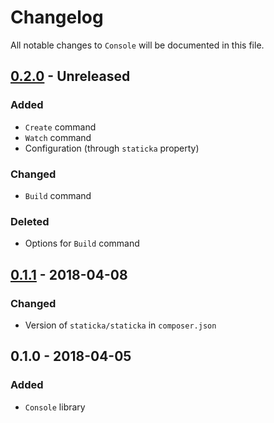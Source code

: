# Changelog

All notable changes to `Console` will be documented in this file.

## [0.2.0](https://github.com/staticka/staticka/compare/v0.1.1...v0.2.0) - Unreleased

### Added

- `Create` command
- `Watch` command
- Configuration (through `staticka` property)

### Changed

- `Build` command

### Deleted

- Options for `Build` command

## [0.1.1](https://github.com/staticka/staticka/compare/v0.1.0...v0.1.1) - 2018-04-08

### Changed

- Version of `staticka/staticka` in `composer.json`

## 0.1.0 - 2018-04-05

### Added
- `Console` library